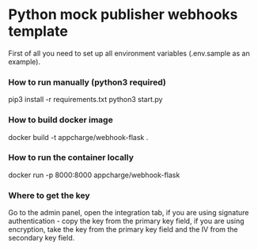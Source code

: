 # Python mock publisher webhooks template
First of all you need to set up all environment variables (.env.sample as an example).

### How to run manually (python3 required)
pip3 install -r requirements.txt
python3 start.py

### How to build docker image
docker build -t appcharge/webhook-flask .

### How to run the container locally
docker run -p 8000:8000 appcharge/webhook-flask

### Where to get the key
Go to the admin panel, open the integration tab, if you are using signature authentication - copy the key from the primary key field, if you are using encryption, take the key from the primary key field and the IV from the secondary key field.
